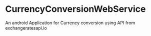 # CurrencyConversionWebService
An android Application for Currency conversion using API from exchangeratesapi.io
